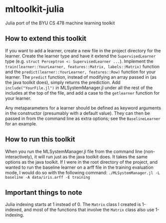 # mltoolkit-julia
Julia port of the BYU CS 478 machine learning toolkit

## How to extend this toolkit
If you want to add a learner, create a new file in the project directory for the learner.
Create the learner type and have it extend the `SupervisedLearner` type (e.g. `struct Perceptron <: SupervisedLearner ...`).
Implement the `train(learner::YourLearner, features::Matrix, labels::Matrix)` function and the
`predict(learner::YourLearner, features::Row)` function for your learner. The `predict` function,
instead of modifying an array passed in (as the java toolkit does), simply returns the prediction.
Add `include("YourFile.jl")` in MLSystemManager.jl under all the rest of the includes at the top of the file,
and add a case to the `getlearner` function for your learner.

Any metaparameters for a learner should be defined as keyword arguments in the constructor (presumably with a default value).
They can then be passed in from the command line as extra options; see the `BaselineLearner` for an example.

## How to run this toolkit
When you run the MLSystemManager.jl file from the command line (non-interactively), it will run just as the java toolkit does.
It takes the same options as the java toolkit. If I were in the root directory of the project, and wanted to run the baseline
learner on a arff file in the training evaluation mode, I would do so with the following command:
`./MLSystemManager.jl -L baseline -A data/iris.arff -E training`

## Important things to note
Julia indexing starts at 1 instead of 0. The `Matrix` class I created is 1-indexed, and most of the functions that involve
the `Matrix` class also use 1-indexing.
